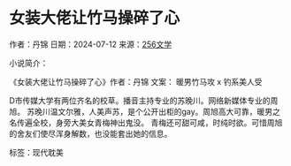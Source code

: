 # 女装大佬让竹马操碎了心

作者：丹锦
日期：2024-07-12
来源：[256文学](https://www.256wx.org)

小说简介：

《女装大佬让竹马操碎了心》作者：丹锦
文案：
暖男竹马攻 x 钓系美人受

D市传媒大学有两位齐名的校草。播音主持专业的苏晚川。网络新媒体专业的周旭。
苏晚川温文尔雅，人美声苏，是个公开出柜的gay。周旭高大可靠，暖男之名传遍全校，身旁大美女青梅神出鬼没。
青梅还可甜可咸，时纯时欲。可惜周旭的舍友们使尽浑身解数，也没能套出她的信息。

标签：现代耽美
